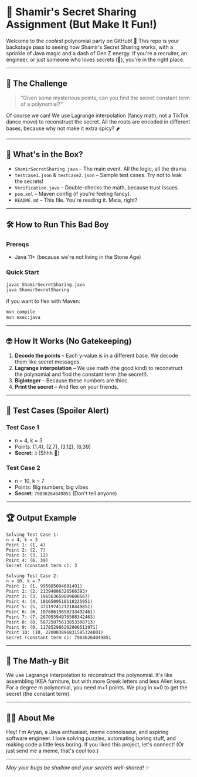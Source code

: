 # 🚀 Shamir's Secret Sharing Assignment (But Make It Fun!)

Welcome to the *coolest* polynomial party on GitHub! 🎉 This repo is your backstage pass to seeing how Shamir's Secret Sharing works, with a sprinkle of Java magic and a dash of Gen Z energy. If you're a recruiter, an engineer, or just someone who loves secrets (👀), you're in the right place.

---

## 🧩 The Challenge

> "Given some mysterious points, can you find the secret constant term of a polynomial?"

Of course we can! We use Lagrange interpolation (fancy math, not a TikTok dance move) to reconstruct the secret. All the roots are encoded in different bases, because why not make it extra spicy? 🌶️

---

## 📂 What's in the Box?

- `ShamirSecretSharing.java` – The main event. All the logic, all the drama.
- `testcase1.json` & `testcase2.json` – Sample test cases. Try not to leak the secrets!
- `Verification.java` – Double-checks the math, because trust issues.
- `pom.xml` – Maven config (if you're feeling fancy).
- `README.md` – This file. You're reading it. Meta, right?

---

## 🛠️ How to Run This Bad Boy

### Prereqs
- Java 11+ (because we're not living in the Stone Age)

### Quick Start
```bash
javac ShamirSecretSharing.java
java ShamirSecretSharing
```

If you want to flex with Maven:
```bash
mvn compile
mvn exec:java
```

---

## 🤓 How It Works (No Gatekeeping)

1. **Decode the points** – Each y-value is in a different base. We decode them like secret messages.
2. **Lagrange interpolation** – We use math (the good kind) to reconstruct the polynomial and find the constant term (the secret!).
3. **BigInteger** – Because these numbers are thicc.
4. **Print the secret** – And flex on your friends.

---

## 🧪 Test Cases (Spoiler Alert)

### Test Case 1
- n = 4, k = 3
- Points: (1,4), (2,7), (3,12), (6,39)
- **Secret:** `3` (Shhh 🤫)

### Test Case 2
- n = 10, k = 7
- Points: Big numbers, big vibes
- **Secret:** `79836264049851` (Don't tell anyone)

---

## 🏆 Output Example
```
Solving Test Case 1:
n = 4, k = 3
Point 1: (1, 4)
Point 2: (2, 7)
Point 3: (3, 12)
Point 4: (6, 39)
Secret (constant term c): 3

Solving Test Case 2:
n = 10, k = 7
Point 1: (1, 995085094601491)
Point 2: (2, 21394886326566393)
Point 3: (3, 196563650089608567)
Point 4: (4, 1016509518118225951)
Point 5: (5, 3711974121218449851)
Point 6: (6, 10788619898233492461)
Point 7: (7, 26709394976508342463)
Point 8: (8, 58725075613853308713)
Point 9: (9, 117852986202006511971)
Point 10: (10, 220003896831595324801)
Secret (constant term c): 79836264049851
```

---

## 🧠 The Math-y Bit

We use Lagrange interpolation to reconstruct the polynomial. It's like assembling IKEA furniture, but with more Greek letters and less Allen keys. For a degree m polynomial, you need m+1 points. We plug in x=0 to get the secret (the constant term).

---

## 👨‍💻 About Me

Hey! I'm Aryan, a Java enthusiast, meme connoisseur, and aspiring software engineer. I love solving puzzles, automating boring stuff, and making code a little less boring. If you liked this project, let's connect! (Or just send me a meme, that's cool too.)

---

*May your bugs be shallow and your secrets well-shared!* ✨ 